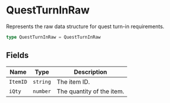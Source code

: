 # QuestTurnInRaw

Represents the raw data structure for quest turn-in requirements.

```typescript
type QuestTurnInRaw = QuestTurnInRaw
```

## Fields

| Name | Type | Description |
|------|------|-------------|
| `ItemID` | `string` | The item ID. |
| `iQty` | `number` | The quantity of the item. |

